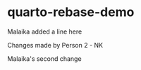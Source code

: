 # quarto-rebase-demo

Malaika added a line here 


Changes made by Person 2 - NK

Malaika's second change 

